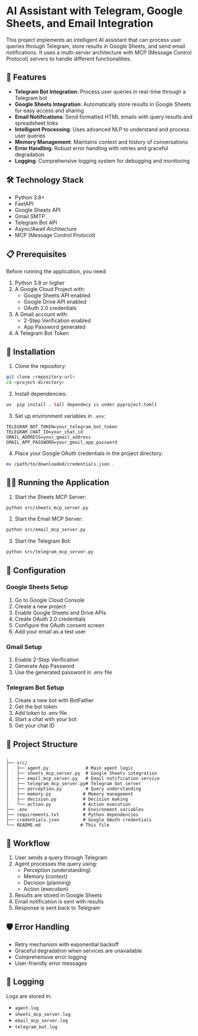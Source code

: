 # AI Assistant with Telegram, Google Sheets, and Email Integration

This project implements an intelligent AI assistant that can process user queries through Telegram, store results in Google Sheets, and send email notifications. It uses a multi-server architecture with MCP (Message Control Protocol) servers to handle different functionalities.

## 🌟 Features

- **Telegram Bot Integration**: Process user queries in real-time through a Telegram bot
- **Google Sheets Integration**: Automatically store results in Google Sheets for easy access and sharing
- **Email Notifications**: Send formatted HTML emails with query results and spreadsheet links
- **Intelligent Processing**: Uses advanced NLP to understand and process user queries
- **Memory Management**: Maintains context and history of conversations
- **Error Handling**: Robust error handling with retries and graceful degradation
- **Logging**: Comprehensive logging system for debugging and monitoring

## 🛠️ Technology Stack

- Python 3.8+
- FastAPI
- Google Sheets API
- Gmail SMTP
- Telegram Bot API
- Async/Await Architecture
- MCP (Message Control Protocol)

## 📋 Prerequisites

Before running the application, you need:

1. Python 3.8 or higher
2. A Google Cloud Project with:
   - Google Sheets API enabled
   - Google Drive API enabled
   - OAuth 2.0 credentials
3. A Gmail account with:
   - 2-Step Verification enabled
   - App Password generated
4. A Telegram Bot Token

## 🚀 Installation

1. Clone the repository:
```bash
git clone <repository-url>
cd <project-directory>
```

2. Install dependencies:
```bash
uv  pip install . (all dependecy is under pyproject.toml)
```

3. Set up environment variables in `.env`:
```env
TELEGRAM_BOT_TOKEN=your_telegram_bot_token
TELEGRAM_CHAT_ID=your_chat_id
GMAIL_ADDRESS=your_gmail_address
GMAIL_APP_PASSWORD=your_gmail_app_password
```

4. Place your Google OAuth credentials in the project directory:
```bash
mv /path/to/downloaded/credentials.json .
```

## 🏃‍♂️ Running the Application

1. Start the Sheets MCP Server:
```bash
python src/sheets_mcp_server.py
```

2. Start the Email MCP Server:
```bash
python src/email_mcp_server.py
```

3. Start the Telegram Bot:
```bash
python src/telegram_mcp_server.py
```

## 🔧 Configuration

### Google Sheets Setup
1. Go to Google Cloud Console
2. Create a new project
3. Enable Google Sheets and Drive APIs
4. Create OAuth 2.0 credentials
5. Configure the OAuth consent screen
6. Add your email as a test user

### Gmail Setup
1. Enable 2-Step Verification
2. Generate App Password
3. Use the generated password in .env file

### Telegram Bot Setup
1. Create a new bot with BotFather
2. Get the bot token
3. Add token to .env file
4. Start a chat with your bot
5. Get your chat ID

## 📁 Project Structure

```
.
├── src/
│   ├── agent.py              # Main agent logic
│   ├── sheets_mcp_server.py  # Google Sheets integration
│   ├── email_mcp_server.py   # Email notification service
│   ├── telegram_mcp_server.py# Telegram bot server
│   ├── perception.py         # Query understanding
│   ├── memory.py            # Memory management
│   ├── decision.py          # Decision making
│   └── action.py            # Action execution
├── .env                     # Environment variables
├── requirements.txt         # Python dependencies
├── credentials.json         # Google OAuth credentials
└── README.md               # This file
```

## 🔄 Workflow

1. User sends a query through Telegram
2. Agent processes the query using:
   - Perception (understanding)
   - Memory (context)
   - Decision (planning)
   - Action (execution)
3. Results are stored in Google Sheets
4. Email notification is sent with results
5. Response is sent back to Telegram

## 🛡️ Error Handling

- Retry mechanism with exponential backoff
- Graceful degradation when services are unavailable
- Comprehensive error logging
- User-friendly error messages

## 📝 Logging

Logs are stored in:
- `agent.log`
- `sheets_mcp_server.log`
- `email_mcp_server.log`
- `telegram_bot.log`
